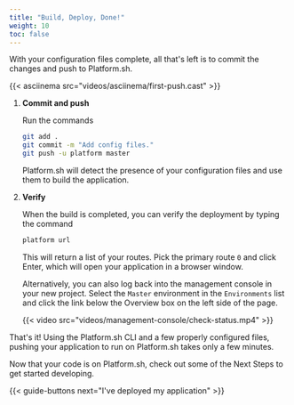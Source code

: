 ```yaml
---
title: "Build, Deploy, Done!"
weight: 10
toc: false
---
```


With your configuration files complete, all that's left is to commit the changes and push to Platform.sh.

{{< asciinema src="videos/asciinema/first-push.cast" >}}

1. **Commit and push**

    Run the commands

    ```bash
    git add .
    git commit -m "Add config files."
    git push -u platform master
    ```

    Platform.sh will detect the presence of your configuration files and use them to build the application.

2. **Verify**

    When the build is completed, you can verify the deployment by typing the command

    ```bash
    platform url
    ```

    This will return a list of your routes. Pick the primary route `0` and click Enter, which will open your application in a browser window.

    Alternatively, you can also log back into the management console in your new project. Select the `Master` environment in the `Environments` list and click the link below the Overview box on the left side of the page.

    {{< video src="videos/management-console/check-status.mp4" >}}

That's it! Using the Platform.sh CLI and a few properly configured files, pushing your application to run on Platform.sh takes only a few minutes.

Now that your code is on Platform.sh, check out some of the Next Steps to get started developing.

{{< guide-buttons next="I've deployed my application" >}}
